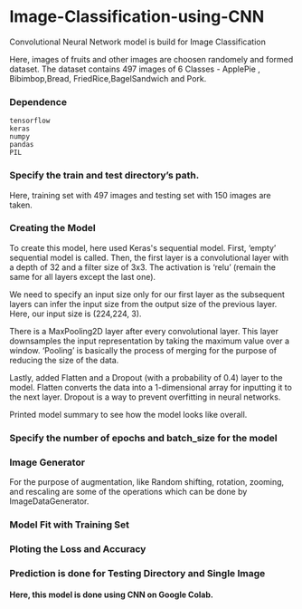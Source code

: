 # Image-Classification-using-CNN
 Convolutional Neural Network model is build for Image Classification

 Here, images of fruits and other images are choosen randomely and formed dataset. The dataset contains 497 images of 6 Classes - ApplePie , Bibimbop,Bread, FriedRice,BagelSandwich and Pork. 

### Dependence
```
tensorflow
keras
numpy
pandas
PIL
```
### Specify the train and test directory’s path. 
Here, training set with 497 images and testing set with 150 images are taken.
### Creating the Model
To create this model, here used Keras's sequential model. First, ‘empty’ sequential model is called. Then, the first layer is a convolutional layer with a depth of 32 and a filter size of 3x3. The activation is ‘relu’ (remain the same for all layers except the last one).

We need to specify an input size only for our first layer as the subsequent layers can infer the input size from the output size of the previous layer. Here, our input size is (224,224, 3).

There is a MaxPooling2D layer after every convolutional layer. This layer downsamples the input representation by taking the maximum value over a window. ‘Pooling’ is basically the process of merging for the purpose of reducing the size of the data.

Lastly, added Flatten and a Dropout (with a probability of 0.4) layer to the model. Flatten converts the data into a 1-dimensional array for inputting it to the next layer. Dropout is a way to prevent overfitting in neural networks.

Printed model summary to see how the model looks like overall.

### Specify the number of epochs and batch_size for the model
### Image Generator
For the purpose of augmentation, like Random shifting, rotation, zooming, and rescaling are some of the operations which can be done by ImageDataGenerator.
### Model Fit with Training Set
### Ploting the Loss and Accuracy
### Prediction is done for Testing Directory and Single Image 

#### Here, this model is done using CNN on Google Colab. 







 
 
